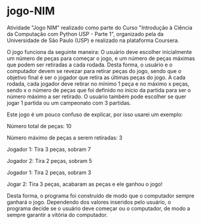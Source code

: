# jogo-NIM
<p>Atividade "Jogo NIM" realizado como parte do Curso "Introdução à Ciência da Computação com Python USP - Parte 1", organizado pela da Universidade de São Paulo (USP) e realizado na plataforma Coursera.</p>

<p>O jogo funciona da seguinte maneira: O usuário deve escolher inicialmente um número de peças para começar o jogo, e um número de peças máximas que podem ser retiradas a cada rodada. Desta forma, o usuário e o computador devem se revezar para retirar peças do jogo, sendo que o objetivo final é ser o jogador que retira as últimas peças do jogo. A cada rodada, cada jogador deve retirar no mínimo 1 peça e no máximo x peças, sendo x o número de peças que foi definido no início da partida para ser o número máximo a ser retirado. O usuário também pode escolher se quer jogar 1 partida ou um campeonato com 3 partidas.</p>

<p>Este jogo é um pouco confuso de explicar, por isso usarei um exemplo:</p>

<p>Número total de peças: 10</p>
<p>Número máximo de peças a serem retiradas: 3</p>

<p>Jogador 1: Tira 3 peças, sobram 7 </p>
<p>Jogador 2: Tira 2 peças, sobram 5 </p>
<p>Jogador 1: Tira 2 peças, sobram 3 </p>
<p>Jogar 2: Tira 3 peças, acabaram as peças e ele ganhou o jogo!</p>

<p>Desta forma, o programa foi construído de modo que o computador sempre ganhará o jogo. Dependendo dos valores inseridos pelo usuário, o programa decide se o usuário deve começar ou o computador, de modo a sempre garantir a vitória do computador. </p>
